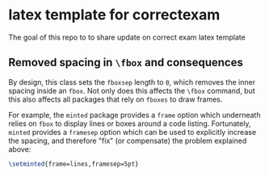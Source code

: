 # latex template for correctexam

The goal of this repo to to share update on correct exam latex template


## Removed spacing in `\fbox` and consequences

By design, this class sets the `fboxsep` length to `0`, which removes the inner spacing inside an `fbox`. 
Not only does this affects the `\fbox` command, but this also affects all packages that rely on `fboxes` to draw frames.

For example, the `minted` package provides a `frame` option which underneath relies on `fbox` to display lines or boxes around a code listing.
Fortunately, `minted` provides a `framesep`  option which can be used to explicitly increase the spacing, and therefore "fix" (or compensate) the problem explained above:

```latex
\setminted{frame=lines,framesep=5pt}
```